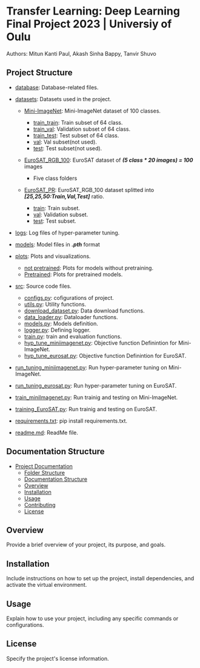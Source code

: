 # Transfer Learning: Deep Learning Final Project 2023 | Universiy of Oulu
Authors: Mitun Kanti Paul, Akash Sinha Bappy, Tanvir Shuvo

## Project Structure

- [database](database): Database-related files. 

- [datasets](datasets): Datasets used in the project.
  - [Mini-ImageNet](datasets/Mini-ImageNet): Mini-ImageNet dataset of 100 classes.
    - [train_train](datasets/Mini-ImageNet/train_train): Train subset of 64 class.
    - [train_val](datasets/Mini-ImageNet/train_val): Validation subset of 64 class.
    - [train_test](datasets/Mini-ImageNet/train_test): Test subset of 64 class.
    - [val](datasets/Mini-ImageNet/val): Val subset(not used).
    - [test](datasets/Mini-ImageNet/test): Test subset(not used).
  
  - [EuroSAT_RGB_100](datasets/EuroSAT_RGB_100): EuroSAT dataset of _**(5 class * 20 images) = 100**_ images 
      - Five class folders

  - [EuroSAT_PR](datasets/EuroSAT_PR): EuroSAT_RGB_100 dataset splitted into _**[25,25,50:Train,Val,Test]**_ ratio.
      - [train](datasets/EuroSAT_PR/train): Train subset.
      - [val](datasets/EuroSAT_PR/val): Validation subset.
      - [test](datasets/EuroSAT_PR/test): Test subset.
        
- [logs](logs): Log files of hyper-parameter tuning.

- [models](models): Model files in **_.pth_** format

- [plots](plots): Plots and visualizations.
  - [not pretrained](plots/not%20pretrained): Plots for models without pretraining.
  - [Pretrained](plots/Pretrained): Plots for pretrained models.

- [src](src): Source code files.
  - [configs.py](src/configs.py): cofigurations of project.
  - [utils.py](src/utils.py): Utility functions.
  - [download_dataset.py](src/download_dataset.py): Data download functions.
  - [data_loader.py](src/data_loader.py): Dataloader functions.
  - [models.py](src/models.py): Models definition.
  - [logger.py](src/logger.py): Defining logger.
  - [train.py](src/train.py): train and evaluation functions.
  - [hyp_tune_miniimagenet.py](src/hyp_tune_miniimagenet.py): Objective function Definintion for Mini-ImageNet.
  - [hyp_tune_eurosat.py](src/hyp_tune_eurosat.py): Objective function Definintion for EuroSAT.

- [run_tuning_miniimagenet.py](run_tuning_miniimagenet.py): Run hyper-parameter tuning on Mini-ImageNet.
- [run_tuning_eurosat.py](run_tuning_eurosat.py): Run hyper-parameter tuning on EuroSAT.
- [train_miniImagenet.py](train_miniImagenet.py): Run trainig and testing on Mini-ImageNet.
- [training_EuroSAT.py](training_EuroSAT.py): Run trainig and testing on EuroSAT.
- [requirements.txt](requirements.txt): pip install requirements.txt.
- [readme.md](readme.md): ReadMe file.



## Documentation Structure

- [Project Documentation](#project-documentation)
  - [Folder Structure](#folder-structure)
  - [Documentation Structure](#documentation-structure)
  - [Overview](#overview)
  - [Installation](#installation)
  - [Usage](#usage)
  - [Contributing](#contributing)
  - [License](#license)

## Overview

Provide a brief overview of your project, its purpose, and goals.

## Installation

Include instructions on how to set up the project, install dependencies, and activate the virtual environment.

## Usage

Explain how to use your project, including any specific commands or configurations.


## License

Specify the project's license information.
